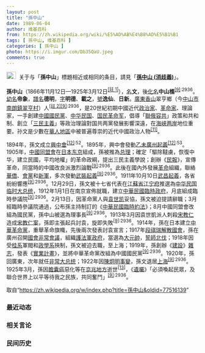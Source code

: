 ```yaml
---
layout: post
title: "孫中山"
date: 1989-06-04
author: 维基百科
from: https://zh.wikipedia.org/wiki/%E5%AD%AB%E4%B8%AD%E5%B1%B1
tags: [ 孫中山, 维基百科 ]
categories: [ 孫中山 ]
photo: https://i.imgur.com/Db35QaU.jpeg
comments: true
---
```

<div class="mw-parser-output"><div role="note" class="hatnote navigation-not-searchable"><a href="/wiki/Wikipedia:%E6%B6%88%E6%AD%A7%E4%B9%89" title="Wikipedia:消歧义"><img alt="Disambig gray.svg" src="//upload.wikimedia.org/wikipedia/commons/thumb/5/5f/Disambig_gray.svg/25px-Disambig_gray.svg.png" decoding="async" width="25" height="19" srcset="//upload.wikimedia.org/wikipedia/commons/thumb/5/5f/Disambig_gray.svg/38px-Disambig_gray.svg.png 1.5x, //upload.wikimedia.org/wikipedia/commons/thumb/5/5f/Disambig_gray.svg/50px-Disambig_gray.svg.png 2x" data-file-width="220" data-file-height="168"></a><style data-mw-deduplicate="TemplateStyles:r74069148">body:not(.skin-minerva) .mw-parser-output .ifmobile>.mobile{display:none}body.skin-minerva .mw-parser-output .ifmobile>.nomobile{display:inherit;display:initial}</style><span class="ifmobile"><span class="nomobile">&nbsp;&nbsp;</span><span class="mobile"></span></span>关于与「<b>孫中山</b>」標題相近或相同的条目，請見「<b><a href="/wiki/%E5%AD%AB%E4%B8%AD%E5%B1%B1_(%E6%B6%88%E6%AD%A7%E7%BE%A9)" class="mw-redirect mw-disambig" title="孫中山 (消歧義)">孫中山 (消歧義)</a></b>」。</div>
<div id="noteTA-22bb538a" class="noteTA"><div class="noteTA-group"><div data-noteta-group-source="module" data-noteta-group="People"></div></div></div>


<p><b>孫中山</b>（1866年11月12日—1925年3月12日<span id="noteTag-cite_ref-sup"><sup id="cite_ref-9" class="reference"><a href="#cite_note-9">[註 1]</a></sup></span>），<a href="/wiki/%E6%9C%AC%E5%90%8D" title="本名">名</a><b>文</b>，後<a href="/wiki/%E5%8C%96%E5%90%8D" title="化名">化名</a><b>中山樵</b><sup id="cite_ref-海_10-0" class="reference"><a href="#cite_note-海-10">[9]</a></sup><sup class="reference" style="white-space:nowrap;">:2936</sup>。<a href="/wiki/%E5%B9%BC%E5%90%8D" class="mw-redirect" title="幼名">幼名</a><b>帝象</b>，<a href="/wiki/%E8%AD%9C%E5%90%8D" title="譜名">譜名</a><b>德明</b>，<a href="/wiki/%E8%A1%A8%E5%AD%97" title="表字">字</a><b>明德</b>、<b>載之</b>，<a href="/wiki/%E8%99%9F" class="mw-redirect" title="號">號</a><b>逸仙</b>、<b>日新</b>。<a href="/wiki/%E5%BB%A3%E6%9D%B1%E7%9C%81_(%E6%B8%85%E6%9C%9D)" title="廣東省 (清朝)">廣東</a><a href="/wiki/%E9%A6%99%E5%B1%B1%E7%B8%A3" title="香山縣">香山</a>翠亨鄉（今<a href="/wiki/%E4%B8%AD%E5%B1%B1%E5%B8%82" title="中山市">中山市</a><a href="/wiki/%E5%8D%97%E6%9C%97%E9%95%87" class="mw-redirect" title="南朗镇">南朗鎮</a><a href="/wiki/%E7%BF%A0%E4%BA%A8%E6%9D%91" title="翠亨村">翠亨村</a>）人<span id="noteTag-cite_ref-sup"><sup id="cite_ref-12" class="reference"><a href="#cite_note-12">[註 2]</a></sup></span><sup id="cite_ref-海_10-1" class="reference"><a href="#cite_note-海-10">[9]</a></sup><sup class="reference" style="white-space:nowrap;">:2936</sup>，是20世紀初期中國近代<a href="/wiki/%E6%94%BF%E6%B2%BB%E5%AE%B6" title="政治家">政治家</a>、<a href="/wiki/%E9%9D%A9%E5%91%BD%E5%AE%B6" title="革命家">革命家</a>、理論家，一手創建<a href="/wiki/%E4%B8%AD%E5%9C%8B%E5%9C%8B%E6%B0%91%E9%BB%A8" title="中國國民黨">中國國民黨</a>、<a href="/wiki/%E4%B8%AD%E8%8F%AF%E6%B0%91%E5%9C%8B" title="中華民國">中华民国</a>、<a href="/wiki/%E5%9C%8B%E6%B0%91%E9%9D%A9%E5%91%BD%E8%BB%8D" title="國民革命軍">国民革命军</a>，倡導「<a href="/wiki/%E8%81%AF%E4%BF%84%E5%AE%B9%E5%85%B1" title="聯俄容共">聯俄容共</a>」政策和共和制、創立「<a href="/wiki/%E4%B8%89%E6%B0%91%E4%B8%BB%E7%BE%A9" title="三民主義">三民主義</a>」等政治理論對国共两黨發展影響深遠，在<a href="/wiki/%E6%B5%B7%E5%B3%A1%E4%B8%A4%E5%B2%B8" class="mw-redirect" title="海峡两岸">海峡两岸</a>地位重要。孙文是少數在<a href="/wiki/%E8%8F%AF%E4%BA%BA%E5%9C%B0%E5%8D%80" title="華人地區">華人地區</a>中被普遍尊崇的近代中國政治人物<sup id="cite_ref-Tung1_13-0" class="reference"><a href="#cite_note-Tung1-13">[11]</a></sup>。
</p><p>1894年，孫文成立<a href="/wiki/%E8%88%88%E4%B8%AD%E6%9C%83" class="mw-redirect" title="興中會">興中會</a><sup id="cite_ref-孫全_14-0" class="reference"><a href="#cite_note-孫全-14">[12]</a></sup><sup class="reference" style="white-space:nowrap;">:52</sup>。1895年，興中會發動<a href="/wiki/%E4%B9%99%E6%9C%AA%E5%BB%A3%E5%B7%9E%E8%B5%B7%E7%BE%A9" title="乙未廣州起義">乙未廣州起義</a><sup id="cite_ref-孫全_14-1" class="reference"><a href="#cite_note-孫全-14">[12]</a></sup><sup class="reference" style="white-space:nowrap;">:53</sup>。1905年，<a href="/wiki/%E4%B8%AD%E5%9C%8B%E5%90%8C%E7%9B%9F%E6%9C%83" class="mw-redirect" title="中國同盟會">中國同盟會</a>在<a href="/wiki/%E5%A4%A7%E6%97%A5%E6%9C%AC%E5%B8%9D%E5%9B%BD" title="大日本帝国">日本</a><a href="/wiki/%E4%B8%9C%E4%BA%AC" title="东京">东京</a>組成，孫被推為<a href="/wiki/%E6%80%BB%E7%90%86" title="总理">总理</a>；確定「驅除韃虜，恢復中华，建立民國，平均地權」的革命政綱，提出三民主義學說；創辦《<a href="/wiki/%E6%B0%91%E5%A0%B1" class="mw-redirect" title="民報">民報</a>》，宣傳革命，同當時的中國改良派激烈論戰<sup id="cite_ref-海_10-2" class="reference"><a href="#cite_note-海-10">[9]</a></sup><sup class="reference" style="white-space:nowrap;">:2936</sup>。此後在國內外發展<a href="/wiki/%E9%9D%A9%E5%91%BD" title="革命">革命</a>組織，聯絡<a href="/wiki/%E8%8F%AF%E5%83%91" class="mw-redirect" title="華僑">華僑</a>、<a href="/wiki/%E4%BC%9A%E5%85%9A" title="会党">會黨</a>和<a href="/wiki/%E6%96%B0%E8%BB%8D" title="新軍">新軍</a>，多次發動<a href="/wiki/%E6%AD%A6%E8%A3%9D%E8%B5%B7%E7%BE%A9" class="mw-redirect" title="武裝起義">武裝起義</a><sup id="cite_ref-海_10-3" class="reference"><a href="#cite_note-海-10">[9]</a></sup><sup class="reference" style="white-space:nowrap;">:2936</sup>。1911年10月10日<a href="/wiki/%E6%AD%A6%E6%98%8C%E8%B5%B7%E7%BE%A9" class="mw-redirect" title="武昌起義">武昌起義</a>，各省紛紛響應<sup id="cite_ref-海_10-4" class="reference"><a href="#cite_note-海-10">[9]</a></sup><sup class="reference" style="white-space:nowrap;">:2936</sup>。12月29日，孫文被十七省代表在<a href="/wiki/%E6%B1%9F%E8%98%87%E7%9C%81_(%E6%B8%85)" class="mw-redirect" title="江蘇省 (清)">江蘇省</a><a href="/wiki/%E6%B1%9F%E5%AE%81%E5%BA%9C" title="江宁府">江宁府</a>推選為<a href="/wiki/%E4%B8%AD%E5%8D%8E%E6%B0%91%E5%9B%BD%E4%B8%B4%E6%97%B6%E5%A4%A7%E6%80%BB%E7%BB%9F" title="中华民国临时大总统">中华民国临时大总统</a>，1912年1月1日在南京宣佈就職，建立<a href="/wiki/%E4%B8%AD%E8%8F%AF%E6%B0%91%E5%9C%8B%E8%87%A8%E6%99%82%E6%94%BF%E5%BA%9C_(1912%E5%B9%B4%EF%BC%8D1913%E5%B9%B4)" class="mw-redirect" title="中華民國臨時政府 (1912年－1913年)">中華民國臨時政府</a>，月底組成臨時參議院<sup id="cite_ref-海_10-5" class="reference"><a href="#cite_note-海-10">[9]</a></sup><sup class="reference" style="white-space:nowrap;">:2936</sup>。2月13日，因革命黨人與<a href="/wiki/%E8%A2%81%E4%B8%96%E5%87%AF" title="袁世凯">袁世凯</a>妥協，孫文被迫提請辭職；3月經臨時參議院通過，公布孫主持制訂的《<a href="/wiki/%E4%B8%AD%E8%8F%AF%E6%B0%91%E5%9C%8B%E8%87%A8%E6%99%82%E7%B4%84%E6%B3%95" title="中華民國臨時約法">中華民國臨時約法</a>》；8月中國同盟會改組為國民黨，孫中山被選為理事長<sup id="cite_ref-海_10-6" class="reference"><a href="#cite_note-海-10">[9]</a></sup><sup class="reference" style="white-space:nowrap;">:2936</sup>。1913年3月因袁世凱派人刺殺<a href="/wiki/%E5%AE%8B%E6%95%99%E4%BB%81" title="宋教仁">宋教仁</a>造成<a href="/wiki/%E5%AE%8B%E6%95%99%E4%BB%81%E6%A1%88" class="mw-redirect" title="宋教仁案">宋教仁案</a>，孫即主張起兵討袁，旋即失敗<sup id="cite_ref-海_10-7" class="reference"><a href="#cite_note-海-10">[9]</a></sup><sup class="reference" style="white-space:nowrap;">:2936</sup>。1914年，孫在日本建立<a href="/wiki/%E4%B8%AD%E8%8F%AF%E9%9D%A9%E5%91%BD%E9%BB%A8" title="中華革命黨">中華革命黨</a>，重舉革命旗幟，先後兩次發表討袁宣言；1917年<a href="/wiki/%E6%AE%B5%E7%A5%BA%E7%91%9E" title="段祺瑞">段祺瑞</a><a href="/wiki/%E8%A7%A3%E6%95%A3%E5%9C%8B%E6%9C%83" class="mw-redirect" title="解散國會">解散國會</a>，孫在廣州召開<a href="/wiki/%E5%9B%BD%E4%BC%9A%E9%9D%9E%E5%B8%B8%E4%BC%9A%E8%AE%AE" class="mw-redirect" title="国会非常会议">國會非常會議</a>，組織<a href="/wiki/%E8%AD%B7%E6%B3%95%E8%BB%8D%E6%94%BF%E5%BA%9C" class="mw-redirect" title="護法軍政府">護法軍政府</a>，當選為<a href="/wiki/%E5%A4%A7%E5%85%83%E5%B8%A5" class="mw-redirect" title="大元帥">大元帥</a>，<a href="/wiki/%E8%AA%93%E5%B8%AB" class="mw-redirect" title="誓師">誓師</a><a href="/wiki/%E5%8C%97%E4%BC%90" title="北伐">北伐</a>；1918年因受<a href="/wiki/%E8%88%8A%E6%A1%82%E7%B3%BB" title="舊桂系">桂系</a>軍閥和<a href="/wiki/%E6%94%BF%E5%AD%B8%E7%B3%BB" title="政學系">政學系</a>挾制，孫文被迫去職，至上海；1919年，孫創辦《<a href="/wiki/%E5%BB%BA%E8%A8%AD" class="mw-redirect" title="建設">建設</a>》<a href="/wiki/%E6%9D%82%E5%BF%97" title="杂志">雜志</a>，發表《<a href="/wiki/%E5%AF%A6%E6%A5%AD%E8%A8%88%E7%95%AB" title="實業計畫">實業計畫</a>》，並將中華革命黨改組為中國國民黨<sup id="cite_ref-海_10-8" class="reference"><a href="#cite_note-海-10">[9]</a></sup><sup class="reference" style="white-space:nowrap;">:2936</sup>。1920年，孫回廣東，次年就任<a href="/wiki/%E9%9D%9E%E5%B8%B8%E5%A4%A7%E6%80%BB%E7%BB%9F" class="mw-redirect" title="非常大总统">非常大总统</a>；1922年因<a href="/wiki/%E9%99%B3%E7%82%AF%E6%98%8E%E4%BA%8B%E8%AE%8A" class="mw-redirect" title="陳炯明事變">陳炯明事變</a>，孫文退居<a href="/wiki/%E4%B8%8A%E6%B5%B7%E5%8E%BF" title="上海县">上海</a><sup id="cite_ref-海_10-9" class="reference"><a href="#cite_note-海-10">[9]</a></sup><sup class="reference" style="white-space:nowrap;">:2936</sup>。1925年3月，孫因<a href="/wiki/%E8%86%BD%E5%9B%8A%E7%99%8C" class="mw-redirect" title="膽囊癌">膽囊癌</a>惡化等在<a href="/wiki/%E4%BA%AC%E5%85%86%E5%9C%B0%E6%96%B9" title="京兆地方">京兆地方</a>逝世<sup id="cite_ref-cancer_15-0" class="reference"><a href="#cite_note-cancer-15">[13]</a></sup>，《<a href="/wiki/%E5%9C%8B%E7%88%B6%E9%81%BA%E5%9B%91" class="mw-redirect" title="國父遺囑">遺囑</a>》「必須喚起民眾，及聯合世界上以平等待我之民族，共同奮鬥」<sup id="cite_ref-海_10-10" class="reference"><a href="#cite_note-海-10">[9]</a></sup><sup class="reference" style="white-space:nowrap;">:2936</sup>。
</p>
</div><!--esi <esi:include src="/esitest-fa8a495983347898/content" /> --><noscript><img src="//zh.wikipedia.org/wiki/Special:CentralAutoLogin/start?type=1x1" alt="" title="" width="1" height="1" style="border: none; position: absolute;"></noscript>
<div class="printfooter" data-nosnippet="">取自“<a dir="ltr" href="https://zh.wikipedia.org/w/index.php?title=孫中山&amp;oldid=77516139">https://zh.wikipedia.org/w/index.php?title=孫中山&amp;oldid=77516139</a>”</div><div id="recent-news"><h3>最近动态</h3><ul></ul></div><div id="open-opinion"><h3>相关言论</h3><ul></ul></div><div id="mjls-record"><h3>民间历史</h3><ul></ul></div>